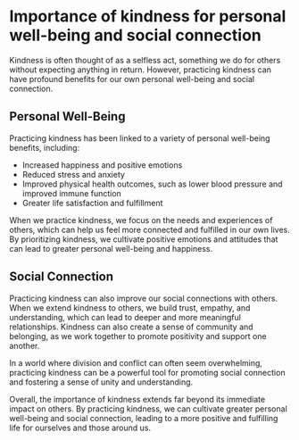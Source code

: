 Importance of kindness for personal well-being and social connection
==================================================================================

Kindness is often thought of as a selfless act, something we do for others without expecting anything in return. However, practicing kindness can have profound benefits for our own personal well-being and social connection.

Personal Well-Being
-------------------

Practicing kindness has been linked to a variety of personal well-being benefits, including:

* Increased happiness and positive emotions
* Reduced stress and anxiety
* Improved physical health outcomes, such as lower blood pressure and improved immune function
* Greater life satisfaction and fulfillment

When we practice kindness, we focus on the needs and experiences of others, which can help us feel more connected and fulfilled in our own lives. By prioritizing kindness, we cultivate positive emotions and attitudes that can lead to greater personal well-being and happiness.

Social Connection
-----------------

Practicing kindness can also improve our social connections with others. When we extend kindness to others, we build trust, empathy, and understanding, which can lead to deeper and more meaningful relationships. Kindness can also create a sense of community and belonging, as we work together to promote positivity and support one another.

In a world where division and conflict can often seem overwhelming, practicing kindness can be a powerful tool for promoting social connection and fostering a sense of unity and understanding.

Overall, the importance of kindness extends far beyond its immediate impact on others. By practicing kindness, we can cultivate greater personal well-being and social connection, leading to a more positive and fulfilling life for ourselves and those around us.
